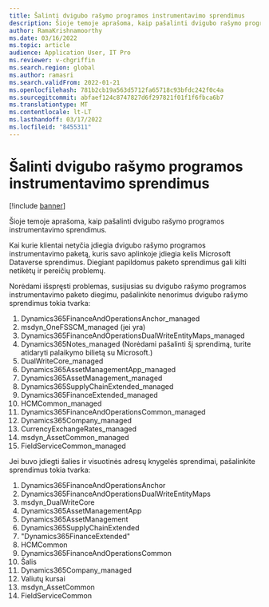```yaml
---
title: Šalinti dvigubo rašymo programos instrumentavimo sprendimus
description: Šioje temoje aprašoma, kaip pašalinti dvigubo rašymo programos instrumentavimo sprendimus.
author: RamaKrishnamoorthy
ms.date: 03/16/2022
ms.topic: article
audience: Application User, IT Pro
ms.reviewer: v-chgriffin
ms.search.region: global
ms.author: ramasri
ms.search.validFrom: 2022-01-21
ms.openlocfilehash: 781b2cb19a563d5712fa65718c93bfdc242f0c4a
ms.sourcegitcommit: abfaef124c8747827d6f297821f01f1f6fbca6b7
ms.translationtype: MT
ms.contentlocale: lt-LT
ms.lasthandoff: 03/17/2022
ms.locfileid: "8455311"
---
```

# <a name="uninstall-dual-write-application-orchestration-solutions"></a>Šalinti dvigubo rašymo programos instrumentavimo sprendimus

[!include [banner](../../includes/banner.md)]

Šioje temoje aprašoma, kaip pašalinti dvigubo rašymo programos instrumentavimo sprendimus.

Kai kurie klientai netyčia įdiegia dvigubo rašymo programos instrumentavimo paketą, kuris savo aplinkoje įdiegia kelis Microsoft Dataverse sprendimus. Diegiant papildomus paketo sprendimus gali kilti netikėtų ir pereičių problemų.

Norėdami išspręsti problemas, susijusias su dvigubo rašymo programos instrumentavimo paketo diegimu, pašalinkite nenorimus dvigubo rašymo sprendimus tokia tvarka:

1. Dynamics365FinanceAndOperationsAnchor_managed
1. msdyn_OneFSSCM_managed (jei yra)
1. Dynamics365FinanceAndOperationsDualWriteEntityMaps_managed
1. Dynamics365Notes_managed (Norėdami pašalinti šį sprendimą, turite atidaryti palaikymo bilietą su Microsoft.)
1. DualWriteCore_managed
1. Dynamics365AssetManagementApp_managed
1. Dynamics365AssetManagement_managed
1. Dynamics365SupplyChainExtended_managed
1. Dynamics365FinanceExtended_managed
1. HCMCommon_managed
1. Dynamics365FinanceAndOperationsCommon_managed
1. Dynamics365Company_managed
1. CurrencyExchangeRates_managed
1. msdyn_AssetCommon_managed
1. FieldServiceCommon_managed

Jei buvo įdiegti šalies ir visuotinės adresų knygelės sprendimai, pašalinkite sprendimus tokia tvarka:

1. Dynamics365FinanceAndOperationsAnchor
1. Dynamics365FinanceAndOperationsDualWriteEntityMaps
1. msdyn_DualWriteCore
1. Dynamics365AssetManagementApp
1. Dynamics365AssetManagement
1. Dynamics365SupplyChainExtended
1. "Dynamics365FinanceExtended"
1. HCMCommon
1. Dynamics365FinanceAndOperationsCommon
1. Šalis
1. Dynamics365Company_managed
1. Valiutų kursai
1. msdyn_AssetCommon
1. FieldServiceCommon
